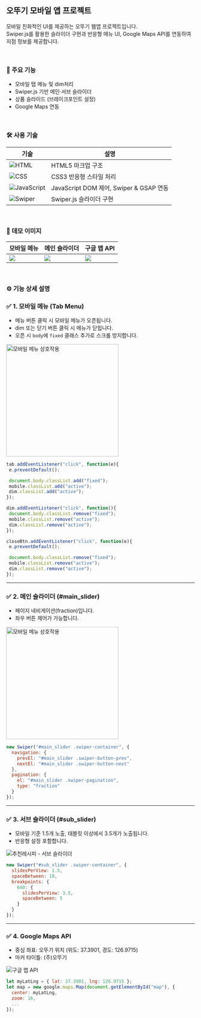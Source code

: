 ## 오뚜기 모바일 앱 프로젝트

모바일 친화적인 UI를 제공하는 오뚜기 웹앱 프로젝트입니다. <br>
Swiper.js를 활용한 슬라이더 구현과 반응형 메뉴 UI, Google Maps API를 연동하여 지점 정보를 제공합니다.

<br/>

### 🎯 주요 기능

- 모바일 탭 메뉴 및 dim처리
- Swiper.js 기반 메인·서브 슬라이더
- 상품 슬라이드 (브레이크포인트 설정)
- Google Maps 연동

<br/>

### 🛠️ 사용 기술

| 기술 | 설명 |
|------|------|
| ![HTML](https://img.shields.io/badge/HTML5-F05032?logo=html5&logoColor=white&style=flat-square) | HTML5 마크업 구조 |
| ![CSS](https://img.shields.io/badge/CSS3-1572B6?logo=css3&logoColor=white&style=flat-square) | CSS3 반응형 스타일 처리 |
| ![JavaScript](https://img.shields.io/badge/JavaScript-F7DF1E?logo=javascript&logoColor=000&style=flat-square) | JavaScript DOM 제어, Swiper & GSAP 연동 |
| ![Swiper](https://img.shields.io/badge/Swiper-6332F6?logo=swiper&logoColor=white&style=flat-square) | Swiper.js 슬라이더 구현 |

<br/>

### 📸 데모 이미지

| 모바일 메뉴 | 메인 슬라이더 | 구글 맵 API |
|-------------|----------------|-------------|
| ![](images/ss1.jpg) | ![](images/ss2.jpg) | ![](images/ss4.jpg) |



<br/>

### ⚙️ 기능 상세 설명

### ✅  1. 모바일 메뉴 (Tab Menu)
- 메뉴 버튼 클릭 시 모바일 메뉴가 오픈됩니다.
- dim 또는 닫기 버튼 클릭 시 메뉴가 닫힙니다.
- 오픈 시 `body`에 `fixed` 클래스 추가로 스크롤 방지합니다.

<img src="images/ss1.jpg" width="300px" alt="모바일 메뉴 상호작용">

 ``` JavaScript
tab.addEventListener("click", function(e){
  e.preventDefault();

  document.body.classList.add("fixed");
  mobile.classList.add("active");
  dim.classList.add("active");
});

dim.addEventListener("click", function(){
  document.body.classList.remove("fixed");
  mobile.classList.remove("active");
  dim.classList.remove("active");
});

closeBtn.addEventListener("click", function(e){
  e.preventDefault();

  document.body.classList.remove("fixed");
  mobile.classList.remove("active");
  dim.classList.remove("active");
});
```

---

### ✅ 2. 메인 슬라이더 (#main_slider)

- 페이지 네비게이션(fraction)입니다.
- 좌우 버튼 제어가 가능합니다.

<img src="images/ss2.jpg" width="300px" alt="모바일 메뉴 상호작용">

```javascript
new Swiper("#main_slider .swiper-container", {
  navigation: {
    prevEl: "#main_slider .swiper-button-prev",
    nextEl: "#main_slider .swiper-button-next"
  },
  pagination: {
    el: "#main_slider .swiper-pagination",
    type: "fraction"
  }
});
```

---

### ✅  3. 서브 슬라이더 (#sub_slider)

- 모바일 기준 1.5개 노출, 태블릿 이상에서 3.5개가 노출됩니다.
- 반응형 설정 포함합니다.

<img src="images/ss3.jpg" alt="추천레시피 - 서브 슬라이더">

```javascript
new Swiper("#sub_slider .swiper-container", {
  slidesPerView: 1.5,
  spaceBetween: 10,
  breakpoints: {
    640: {
      slidesPerView: 3.5,
      spaceBetween: 5
    }
  }
});
```

---

### ✅ 4. Google Maps API

- 중심 좌표: 오뚜기 위치 (위도: 37.3901, 경도: 126.9715)
- 마커 타이틀: (주)오뚜기

<img src="images/ss4.jpg" alt="구글 맵 API">

```javascript
let myLatLng = { lat: 37.3901, lng: 126.9715 };
let map = new google.maps.Map(document.getElementById("map"), {
  center: myLatLng,
  zoom: 16,
  ...
});
```
